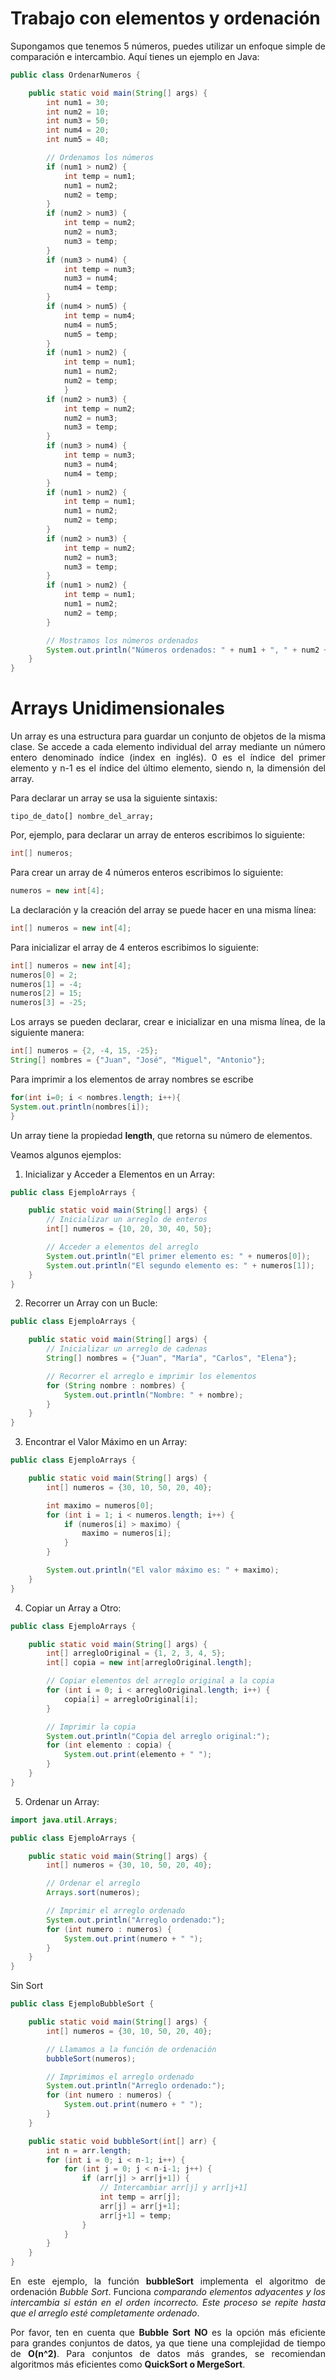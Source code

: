 <div align="justify">

# Trabajo con elementos y ordenación

Supongamos que tenemos 5 números, puedes utilizar un enfoque simple de comparación e intercambio. Aquí tienes un ejemplo en Java:

```java
public class OrdenarNumeros {

    public static void main(String[] args) {
        int num1 = 30;
        int num2 = 10;
        int num3 = 50;
        int num4 = 20;
        int num5 = 40;

        // Ordenamos los números
        if (num1 > num2) { 
            int temp = num1;
            num1 = num2;
            num2 = temp;
        }
        if (num2 > num3) { 
            int temp = num2;
            num2 = num3;
            num3 = temp;
        }
        if (num3 > num4) {
            int temp = num3;
            num3 = num4;
            num4 = temp; 
        }
        if (num4 > num5) {
            int temp = num4;
            num4 = num5;
            num5 = temp;
        }
        if (num1 > num2) {
            int temp = num1;
            num1 = num2;
            num2 = temp;
            }
        if (num2 > num3) {
            int temp = num2;
            num2 = num3;
            num3 = temp;
        }
        if (num3 > num4) {
            int temp = num3;
            num3 = num4;
            num4 = temp;
        }
        if (num1 > num2) {
            int temp = num1;
            num1 = num2;
            num2 = temp;
        }
        if (num2 > num3) {
            int temp = num2;
            num2 = num3;
            num3 = temp;
        }
        if (num1 > num2) {
            int temp = num1;
            num1 = num2;
            num2 = temp;
        }

        // Mostramos los números ordenados
        System.out.println("Números ordenados: " + num1 + ", " + num2 + ", " + num3 + ", " + num4 + ", " + num5);
    }
}

```


# Arrays Unidimensionales

Un array es una estructura para guardar un conjunto de objetos de la misma clase. Se accede a cada elemento individual del array mediante un número entero denominado índice (index en inglés). 0 es el índice del primer elemento y n-1 es el índice del último elemento, siendo n, la dimensión del array.

Para declarar un array se usa la siguiente sintaxis:

```
tipo_de_dato[] nombre_del_array;
```

Por, ejemplo, para declarar un array de enteros escribimos lo siguiente:
```java
int[] numeros;
```
Para crear un array de 4 números enteros escribimos lo siguiente:

```java
numeros = new int[4];
```

La declaración y la creación del array se puede hacer en una misma línea:

```java
int[] numeros = new int[4];
```

Para inicializar el array de 4 enteros escribimos lo siguiente:

```java
int[] numeros = new int[4];
numeros[0] = 2;
numeros[1] = -4;
numeros[2] = 15;
numeros[3] = -25;
```

Los arrays se pueden declarar, crear e inicializar en una misma línea, de la siguiente manera:

```java
int[] numeros = {2, -4, 15, -25};
String[] nombres = {"Juan", "José", "Miguel", "Antonio"};
```

Para imprimir a los elementos de array nombres se escribe

```java
for(int i=0; i < nombres.length; i++){
System.out.println(nombres[i]);
}
```

Un array tiene la propiedad __length__, que retorna su número de elementos.

Veamos algunos ejemplos:

1. Inicializar y Acceder a Elementos en un Array:

```java
public class EjemploArrays {

    public static void main(String[] args) {
        // Inicializar un arreglo de enteros
        int[] numeros = {10, 20, 30, 40, 50};

        // Acceder a elementos del arreglo
        System.out.println("El primer elemento es: " + numeros[0]);
        System.out.println("El segundo elemento es: " + numeros[1]);
    }
}

```

2. Recorrer un Array con un Bucle:

```java
public class EjemploArrays {

    public static void main(String[] args) {
        // Inicializar un arreglo de cadenas
        String[] nombres = {"Juan", "María", "Carlos", "Elena"};

        // Recorrer el arreglo e imprimir los elementos
        for (String nombre : nombres) {
            System.out.println("Nombre: " + nombre);
        }
    }
}

```

3. Encontrar el Valor Máximo en un Array:

```java
public class EjemploArrays {

    public static void main(String[] args) {
        int[] numeros = {30, 10, 50, 20, 40};

        int maximo = numeros[0];
        for (int i = 1; i < numeros.length; i++) {
            if (numeros[i] > maximo) {
                maximo = numeros[i];
            }
        }

        System.out.println("El valor máximo es: " + maximo);
    }
}

```

4. Copiar un Array a Otro:

```java
public class EjemploArrays {

    public static void main(String[] args) {
        int[] arregloOriginal = {1, 2, 3, 4, 5};
        int[] copia = new int[arregloOriginal.length];

        // Copiar elementos del arreglo original a la copia
        for (int i = 0; i < arregloOriginal.length; i++) {
            copia[i] = arregloOriginal[i];
        }

        // Imprimir la copia
        System.out.println("Copia del arreglo original:");
        for (int elemento : copia) {
            System.out.print(elemento + " ");
        }
    }
}

```

5. Ordenar un Array:


```java
import java.util.Arrays;

public class EjemploArrays {

    public static void main(String[] args) {
        int[] numeros = {30, 10, 50, 20, 40};

        // Ordenar el arreglo
        Arrays.sort(numeros);

        // Imprimir el arreglo ordenado
        System.out.println("Arreglo ordenado:");
        for (int numero : numeros) {
            System.out.print(numero + " ");
        }
    }
}

```

Sin Sort

```java
public class EjemploBubbleSort {

    public static void main(String[] args) {
        int[] numeros = {30, 10, 50, 20, 40};

        // Llamamos a la función de ordenación
        bubbleSort(numeros);

        // Imprimimos el arreglo ordenado
        System.out.println("Arreglo ordenado:");
        for (int numero : numeros) {
            System.out.print(numero + " ");
        }
    }

    public static void bubbleSort(int[] arr) {
        int n = arr.length;
        for (int i = 0; i < n-1; i++) {
            for (int j = 0; j < n-i-1; j++) {
                if (arr[j] > arr[j+1]) {
                    // Intercambiar arr[j] y arr[j+1]
                    int temp = arr[j];
                    arr[j] = arr[j+1];
                    arr[j+1] = temp;
                }
            }
        }
    }
}

```

En este ejemplo, la función __bubbleSort__ implementa el algoritmo de ordenación _Bubble Sort_. Funciona _comparando elementos adyacentes y los intercambia si están en el orden incorrecto. Este proceso se repite hasta que el arreglo esté completamente ordenado_.

Por favor, ten en cuenta que __Bubble Sort__ __NO__ es la opción más eficiente para grandes conjuntos de datos, ya que tiene una complejidad de tiempo de __O(n^2)__. Para conjuntos de datos más grandes, se recomiendan algoritmos más eficientes como __QuickSort o MergeSort__.

</div>